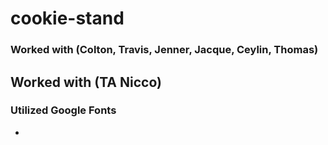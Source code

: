 # cookie-stand

### Worked with (Colton, Travis, Jenner, Jacque, Ceylin, Thomas)
## Worked with (TA Nicco)


### Utilized Google Fonts
  * <link href="https://fonts.googleapis.com/css2?family=Piazzolla:wght@200&display=swap" rel="stylesheet">
